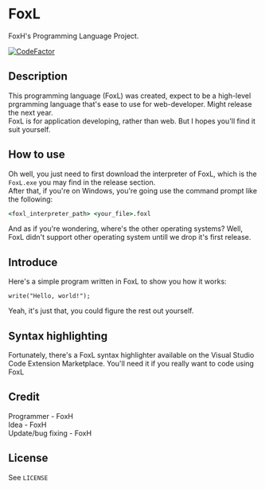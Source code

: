 # FoxL
FoxH's Programming Language Project.  

[![CodeFactor](https://www.codefactor.io/repository/github/foxh2010/foxl/badge/dev)](https://www.codefactor.io/repository/github/foxh2010/foxl/overview/dev)  

## Description  
This programming language (FoxL) was created, expect to be a high-level prgramming language that's ease to use for web-developer. Might release the next year.  
FoxL is for application developing, rather than web. But I hopes you'll find it suit yourself.
## How to use
Oh well, you just need to first download the interpreter of FoxL, which is the `FoxL.exe` you may find in the release section.  
After that, if you're on Windows, you're going use the command prompt like the following:  
```bat
<foxl_interpreter_path> <your_file>.foxl
```
And as if you're wondering, where's the other operating systems? Well, FoxL didn't support other operating system untill we drop it's first release.
## Introduce  
Here's a simple program written in FoxL to show you how it works:  
```foxl
write("Hello, world!");
```
Yeah, it's just that, you could figure the rest out yourself.  
## Syntax highlighting
Fortunately, there's a FoxL syntax highlighter available on the Visual Studio Code Extension Marketplace. You'll need it if you really want to code using FoxL  
## Credit  
Programmer - FoxH  
Idea - FoxH  
Update/bug fixing - FoxH  
## **License**  
See `LICENSE`
